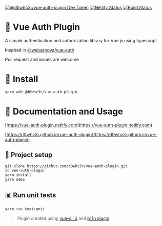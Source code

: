 [![@d0whc3r/vue-auth-plugin Dev Token](https://badge.devtoken.rocks/@d0whc3r/vue-auth-plugin)](https://devtoken.rocks/package/@d0whc3r/vue-auth-plugin)
[![Netlify Status](https://api.netlify.com/api/v1/badges/f40b0f7c-b2a8-4cd5-ba62-fe2da3dfa48c/deploy-status)](https://app.netlify.com/sites/vue-auth-plugin/deploys)
[![Build Status](https://travis-ci.com/d0whc3r/vue-auth-plugin.svg?branch=master)](https://travis-ci.com/d0whc3r/vue-auth-plugin)

# :key: Vue Auth Plugin

A simple authentication and authorization library for Vue.js using typescript

Inspired in [@websanova/vue-auth](https://github.com/websanova/vue-auth)

Pull request and issues are welcome

# :rocket: Install

```bash
yarn add @d0whc3r/vue-auth-plugin
```

# :notebook: Documentation and Usage

[https://vue-auth-plugin.netlify.com](https://vue-auth-plugin.netlify.com)

[https://d0whc3r.github.io/vue-auth-plugin](https://d0whc3r.github.io/vue-auth-plugin)

## :wrench: Project setup

```bash
git clone https://github.com/d0whc3r/vue-auth-plugin.git
cd vue-auth-plugin
yarn install
yarn demo
```

## :bar_chart: Run unit tests

```bash
yarn run test:unit
```

> Plugin created using [vue-cli 3](https://cli.vuejs.org/) and [p11n plugin](https://github.com/kazupon/vue-cli-plugin-p11n)
